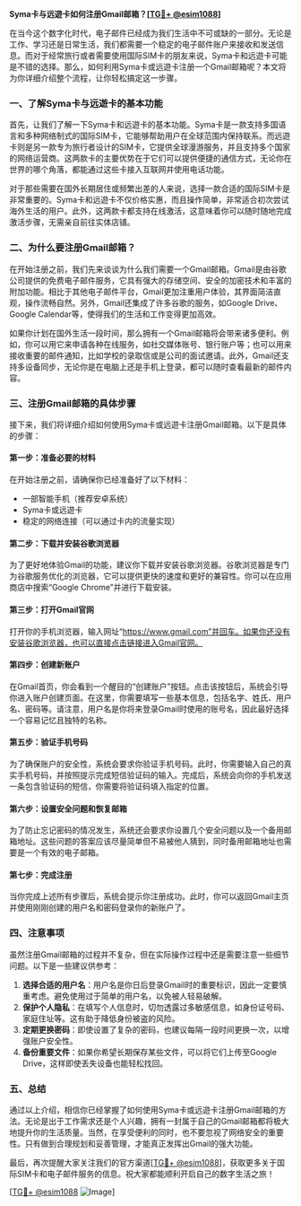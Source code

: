 **Syma卡与远遊卡如何注册Gmail邮箱？[[TG💪+ @esim1088](https://t.me/s/esim1088)]**

在当今这个数字化时代，电子邮件已经成为我们生活中不可或缺的一部分。无论是工作、学习还是日常生活，我们都需要一个稳定的电子邮件账户来接收和发送信息。而对于经常旅行或者需要使用国际SIM卡的朋友来说，Syma卡和远遊卡可能是不错的选择。那么，如何利用Syma卡或远遊卡注册一个Gmail邮箱呢？本文将为你详细介绍整个流程，让你轻松搞定这一步骤。

### 一、了解Syma卡与远遊卡的基本功能

首先，让我们了解一下Syma卡和远遊卡的基本功能。Syma卡是一款支持多国语言和多种网络制式的国际SIM卡，它能够帮助用户在全球范围内保持联系。而远遊卡则是另一款专为旅行者设计的SIM卡，它提供全球漫游服务，并且支持多个国家的网络运营商。这两款卡的主要优势在于它们可以提供便捷的通信方式，无论你在世界的哪个角落，都能通过这些卡接入互联网并使用电话功能。

对于那些需要在国外长期居住或频繁出差的人来说，选择一款合适的国际SIM卡是非常重要的。Syma卡和远遊卡不仅价格实惠，而且操作简单，非常适合初次尝试海外生活的用户。此外，这两款卡都支持在线激活，这意味着你可以随时随地完成激活步骤，无需亲自前往实体店铺。

### 二、为什么要注册Gmail邮箱？

在开始注册之前，我们先来谈谈为什么我们需要一个Gmail邮箱。Gmail是由谷歌公司提供的免费电子邮件服务，它具有强大的存储空间、安全的加密技术和丰富的附加功能。相比于其他电子邮件平台，Gmail更加注重用户体验，其界面简洁直观，操作流畅自然。另外，Gmail还集成了许多谷歌的服务，如Google Drive、Google Calendar等，使得我们的生活和工作变得更加高效。

如果你计划在国外生活一段时间，那么拥有一个Gmail邮箱将会带来诸多便利。例如，你可以用它来申请各种在线服务，如社交媒体账号、银行账户等；也可以用来接收重要的邮件通知，比如学校的录取信或是公司的面试邀请。此外，Gmail还支持多设备同步，无论你是在电脑上还是手机上登录，都可以随时查看最新的邮件内容。

### 三、注册Gmail邮箱的具体步骤

接下来，我们将详细介绍如何使用Syma卡或远遊卡注册Gmail邮箱。以下是具体的步骤：

#### 第一步：准备必要的材料
在开始注册之前，请确保你已经准备好了以下材料：
- 一部智能手机（推荐安卓系统）
- Syma卡或远遊卡
- 稳定的网络连接（可以通过卡内的流量实现）

#### 第二步：下载并安装谷歌浏览器
为了更好地体验Gmail的功能，建议你下载并安装谷歌浏览器。谷歌浏览器是专门为谷歌服务优化的浏览器，它可以提供更快的速度和更好的兼容性。你可以在应用商店中搜索“Google Chrome”并进行下载安装。

#### 第三步：打开Gmail官网
打开你的手机浏览器，输入网址“https://www.gmail.com”并回车。如果你还没有安装谷歌浏览器，也可以直接点击链接进入Gmail官网。

#### 第四步：创建新账户
在Gmail首页，你会看到一个醒目的“创建账户”按钮。点击该按钮后，系统会引导你进入账户创建页面。在这里，你需要填写一些基本信息，包括名字、姓氏、用户名、密码等。请注意，用户名是你将来登录Gmail时使用的账号名，因此最好选择一个容易记忆且独特的名称。

#### 第五步：验证手机号码
为了确保账户的安全性，系统会要求你验证手机号码。此时，你需要输入自己的真实手机号码，并按照提示完成短信验证码的输入。完成后，系统会向你的手机发送一条包含验证码的短信，你需要将验证码填入指定的位置。

#### 第六步：设置安全问题和恢复邮箱
为了防止忘记密码的情况发生，系统还会要求你设置几个安全问题以及一个备用邮箱地址。这些问题的答案应该尽量简单但不易被他人猜到，同时备用邮箱地址也需要是一个有效的电子邮箱。

#### 第七步：完成注册
当你完成上述所有步骤后，系统会提示你注册成功。此时，你可以返回Gmail主页并使用刚刚创建的用户名和密码登录你的新账户了。

### 四、注意事项

虽然注册Gmail邮箱的过程并不复杂，但在实际操作过程中还是需要注意一些细节问题。以下是一些建议供参考：

1. **选择合适的用户名**：用户名是你日后登录Gmail时的重要标识，因此一定要慎重考虑。避免使用过于简单的用户名，以免被人轻易破解。
2. **保护个人隐私**：在填写个人信息时，切勿透露过多敏感信息，如身份证号码、家庭住址等。这有助于降低身份被盗的风险。
3. **定期更换密码**：即使设置了复杂的密码，也建议每隔一段时间更换一次，以增强账户安全性。
4. **备份重要文件**：如果你希望长期保存某些文件，可以将它们上传至Google Drive，这样即使丢失设备也能轻松找回。

### 五、总结

通过以上介绍，相信你已经掌握了如何使用Syma卡或远遊卡注册Gmail邮箱的方法。无论是出于工作需求还是个人兴趣，拥有一封属于自己的Gmail邮箱都将极大地提升你的生活质量。当然，在享受便利的同时，也不要忽视了网络安全的重要性。只有做到合理规划和妥善管理，才能真正发挥出Gmail的强大功能。

最后，再次提醒大家关注我们的官方渠道[[TG💪+ @esim1088](https://t.me/s/esim1088)]，获取更多关于国际SIM卡和电子邮件服务的信息。祝大家都能顺利开启自己的数字生活之旅！

[[TG💪+ @esim1088](https://t.me/s/esim1088) ![Image](https://i.postimg.cc/4NQfJmqS/Snipaste-2025-05-13-00-14-12.png)]
